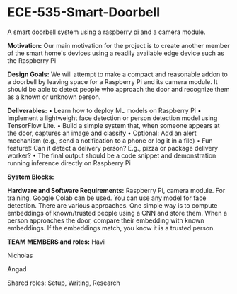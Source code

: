 # ECE-535-Smart-Doorbell
A smart doorbell system using a raspberry pi and a camera module.

**Motivation:**
Our main motivation for the project is to create another member of the smart home's devices using a readily available edge device such as the Raspberry Pi 

**Design Goals:**
We will attempt to make a compact and reasonable addon to a doorbell by leaving space for a Raspberry Pi and its camera module. It should be able to detect people who approach the door and recognize them as a known or unknown person. 

**Deliverables:**
• Learn how to deploy ML models on Raspberry Pi
• Implement a lightweight face detection or person detection model using TensorFlow Lite.
• Build a simple system that, when someone appears at the door, captures an image and classify
• Optional: Add an alert mechanism (e.g., send a notification to a phone or log it in a file)
• Fun feature!: Can it detect a delivery person? E.g., pizza or package delivery worker?
• The final output should be a code snippet and demonstration running inference directly on         Raspberry Pi

**System Blocks:**

**Hardware and Software Requirements:**
Raspberry Pi, camera module. For training, Google Colab can be used. You
can use any model for face detection. There are various approaches. One simple way is to compute embeddings of known/trusted people using a CNN and store them. When a person approaches the door, compare their embedding with known embeddings. If the embeddings match, you know it is a trusted person.

**TEAM MEMBERS and roles:**
Havi

Nicholas 

Angad

Shared roles: Setup, Writing, Research
